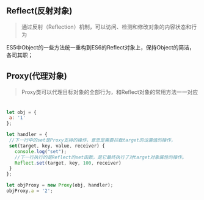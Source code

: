   ## Reflect(反射对象)

>通过反射（Reflection）机制，可以访问、检测和修改对象的内容状态和行为

 ES5中Object的一些方法统一重构到ES6的Reflect对象上，保持Object的简洁，各司其职；

 ## Proxy(代理对象)

 >Proxy类可以代理目标对象的全部行为，和Reflect对象的常用方法一一对应


 ### 


 ```js

let obj = {
  a: '1'
};

let handler = {
  //下一行中的set是Proxy支持的操作，意思是需要拦截target的设置值的操作，
  set(target, key, value, receiver) {
    console.log("set");
    //下一行执行的是Reflect的set函数，是它最终执行了对target对象属性的操作。
    Reflect.set(target, key, 100, receiver)
  }
};

let objProxy = new Proxy(obj, handler);
objProxy.a = '2';

 ```